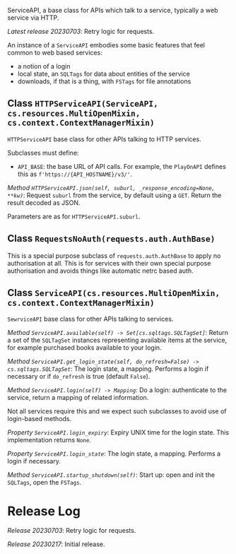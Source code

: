 ServiceAPI, a base class for APIs which talk to a service,
typically a web service via HTTP.

*Latest release 20230703*:
Retry logic for requests.

An instance of a `ServiceAPI` embodies some basic features
that feel common to web based services:
- a notion of a login
- local state, an `SQLTags` for data about entities of the service
- downloads, if that is a thing, with `FSTags` for file annotations

## Class `HTTPServiceAPI(ServiceAPI, cs.resources.MultiOpenMixin, cs.context.ContextManagerMixin)`

`HTTPServiceAPI` base class for other APIs talking to HTTP services.

Subclasses must define:
* `API_BASE`: the base URL of API calls.
  For example, the `PlayOnAPI` defines this as `f'https://{API_HOSTNAME}/v3/'`.

*Method `HTTPServiceAPI.json(self, suburl, _response_encoding=None, **kw)`*:
Request `suburl` from the service, by default using a `GET`.
Return the result decoded as JSON.

Parameters are as for `HTTPServiceAPI.suburl`.

## Class `RequestsNoAuth(requests.auth.AuthBase)`

This is a special purpose subclass of `requests.auth.AuthBase`
to apply no authorisation at all.
This is for services with their own special purpose authorisation
and avoids things like automatic netrc based auth.

## Class `ServiceAPI(cs.resources.MultiOpenMixin, cs.context.ContextManagerMixin)`

`SewrviceAPI` base class for other APIs talking to services.

*Method `ServiceAPI.available(self) -> Set[cs.sqltags.SQLTagSet]`*:
Return a set of the `SQLTagSet` instances representing available
items at the service, for example purchased books
available to your login.

*Method `ServiceAPI.get_login_state(self, do_refresh=False) -> cs.sqltags.SQLTagSet`*:
The login state, a mapping. Performs a login if necessary
or if `do_refresh` is true (default `False`).

*Method `ServiceAPI.login(self) -> Mapping`*:
Do a login: authenticate to the service, return a mapping of related information.

Not all services require this and we expect such subclasses
to avoid use of login-based methods.

*Property `ServiceAPI.login_expiry`*:
Expiry UNIX time for the login state.
This implementation returns `None`.

*Property `ServiceAPI.login_state`*:
The login state, a mapping. Performs a login if necessary.

*Method `ServiceAPI.startup_shutdown(self)`*:
Start up: open and init the `SQLTags`, open the `FSTags`.

# Release Log



*Release 20230703*:
Retry logic for requests.

*Release 20230217*:
Initial release.
